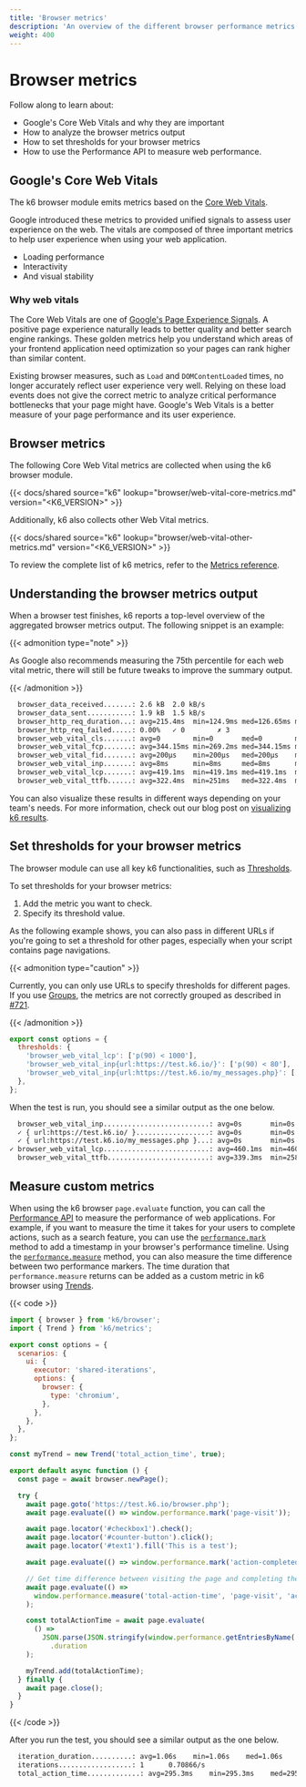 ```yaml
---
title: 'Browser metrics'
description: 'An overview of the different browser performance metrics that the browser module tracks.'
weight: 400
---
```


# Browser metrics

Follow along to learn about:

- Google's Core Web Vitals and why they are important
- How to analyze the browser metrics output
- How to set thresholds for your browser metrics
- How to use the Performance API to measure web performance.

## Google's Core Web Vitals

The k6 browser module emits metrics based on the [Core Web Vitals](https://web.dev/vitals/#core-web-vitals).

Google introduced these metrics to provided unified signals to assess user experience on the web.
The vitals are composed of three important metrics to help user experience when using your web application.

- Loading performance
- Interactivity
- And visual stability

### Why web vitals

The Core Web Vitals are one of [Google's Page Experience Signals](https://developers.google.com/search/docs/appearance/page-experience). A positive page experience naturally leads to better quality and better search engine rankings. These golden metrics help you understand which areas of your frontend application need optimization so your pages can rank higher than similar content.

Existing browser measures, such as `Load` and `DOMContentLoaded` times, no longer accurately reflect user experience very well.
Relying on these load events does not give the correct metric to analyze critical performance bottlenecks that your page might have. Google's Web Vitals is a better measure of your page performance and its user experience.

## Browser metrics

The following Core Web Vital metrics are collected when using the k6 browser module.

{{< docs/shared source="k6" lookup="browser/web-vital-core-metrics.md" version="<K6_VERSION>" >}}

Additionally, k6 also collects other Web Vital metrics.

{{< docs/shared source="k6" lookup="browser/web-vital-other-metrics.md" version="<K6_VERSION>" >}}

To review the complete list of k6 metrics, refer to the [Metrics reference](https://grafana.com/docs/k6/<K6_VERSION>/using-k6/metrics/reference).

## Understanding the browser metrics output

When a browser test finishes, k6 reports a top-level overview of the aggregated browser metrics output.
The following snippet is an example:

{{< admonition type="note" >}}

As Google also recommends measuring the 75th percentile for each web vital metric, there will still be future tweaks to improve the summary output.

{{< /admonition >}}

```bash
  browser_data_received.......: 2.6 kB  2.0 kB/s
  browser_data_sent...........: 1.9 kB  1.5 kB/s
  browser_http_req_duration...: avg=215.4ms  min=124.9ms med=126.65ms max=394.64ms p(90)=341.04ms p(95)=367.84ms
  browser_http_req_failed.....: 0.00%   ✓ 0        ✗ 3
  browser_web_vital_cls.......: avg=0        min=0       med=0        max=0        p(90)=0        p(95)=0
  browser_web_vital_fcp.......: avg=344.15ms min=269.2ms med=344.15ms max=419.1ms  p(90)=404.11ms p(95)=411.6ms
  browser_web_vital_fid.......: avg=200µs    min=200µs   med=200µs    max=200µs    p(90)=200µs    p(95)=200µs
  browser_web_vital_inp.......: avg=8ms      min=8ms     med=8ms      max=8ms      p(90)=8ms      p(95)=8ms
  browser_web_vital_lcp.......: avg=419.1ms  min=419.1ms med=419.1ms  max=419.1ms  p(90)=419.1ms  p(95)=419.1ms
  browser_web_vital_ttfb......: avg=322.4ms  min=251ms   med=322.4ms  max=393.8ms  p(90)=379.52ms p(95)=386.66ms
```

You can also visualize these results in different ways depending on your team's needs. For more information, check out our blog post on [visualizing k6 results](https://k6.io/blog/ways-to-visualize-k6-results/).

## Set thresholds for your browser metrics

The browser module can use all key k6 functionalities, such as [Thresholds](https://grafana.com/docs/k6/<K6_VERSION>/using-k6/thresholds).

To set thresholds for your browser metrics:

1. Add the metric you want to check.
1. Specify its threshold value.

As the following example shows, you can also pass in different URLs if you're going to set a threshold for other pages, especially when your script contains page navigations.

{{< admonition type="caution" >}}

Currently, you can only use URLs to specify thresholds for different pages. If you use [Groups](https://grafana.com/docs/k6/<K6_VERSION>/using-k6/tags-and-groups/#groups), the metrics are not correctly grouped as described in [#721](https://github.com/grafana/xk6-browser/issues/721).

{{< /admonition >}}

<!-- md-k6:skip -->

```javascript
export const options = {
  thresholds: {
    'browser_web_vital_lcp': ['p(90) < 1000'],
    'browser_web_vital_inp{url:https://test.k6.io/}': ['p(90) < 80'],
    'browser_web_vital_inp{url:https://test.k6.io/my_messages.php}': ['p(90) < 100'],
  },
};
```

When the test is run, you should see a similar output as the one below.

```bash
  browser_web_vital_inp..........................: avg=0s       min=0s       med=0s       max=0s       p(90)=0s       p(95)=0s
  ✓ { url:https://test.k6.io/ }..................: avg=0s       min=0s       med=0s       max=0s       p(90)=0s       p(95)=0s
  ✓ { url:https://test.k6.io/my_messages.php }...: avg=0s       min=0s       med=0s       max=0s       p(90)=0s       p(95)=0s
✓ browser_web_vital_lcp..........................: avg=460.1ms  min=460.1ms  med=460.1ms  max=460.1ms  p(90)=460.1ms  p(95)=460.1ms
  browser_web_vital_ttfb.........................: avg=339.3ms  min=258.9ms  med=339.3ms  max=419.7ms  p(90)=403.62ms p(95)=411.66ms
```

## Measure custom metrics

When using the k6 browser `page.evaluate` function, you can call the [Performance API](https://developer.mozilla.org/en-US/docs/Web/API/Performance_API) to measure the performance of web applications. For example, if you want to measure the time it takes for your users to complete actions, such as a search feature, you can use the [`performance.mark`](https://developer.mozilla.org/en-US/docs/Web/API/Performance/mark) method to add a timestamp in your browser's performance timeline.
Using the [`performance.measure`](https://developer.mozilla.org/en-US/docs/Web/API/Performance/measure) method, you can also measure the time difference between two performance markers. The time duration that `performance.measure` returns can be added as a custom metric in k6 browser using [Trends](https://grafana.com/docs/k6/<K6_VERSION>/javascript-api/k6-metrics/trend/).

{{< code >}}

```javascript
import { browser } from 'k6/browser';
import { Trend } from 'k6/metrics';

export const options = {
  scenarios: {
    ui: {
      executor: 'shared-iterations',
      options: {
        browser: {
          type: 'chromium',
        },
      },
    },
  },
};

const myTrend = new Trend('total_action_time', true);

export default async function () {
  const page = await browser.newPage();

  try {
    await page.goto('https://test.k6.io/browser.php');
    await page.evaluate(() => window.performance.mark('page-visit'));

    await page.locator('#checkbox1').check();
    await page.locator('#counter-button').click();
    await page.locator('#text1').fill('This is a test');

    await page.evaluate(() => window.performance.mark('action-completed'));

    // Get time difference between visiting the page and completing the actions
    await page.evaluate(() =>
      window.performance.measure('total-action-time', 'page-visit', 'action-completed')
    );

    const totalActionTime = await page.evaluate(
      () =>
        JSON.parse(JSON.stringify(window.performance.getEntriesByName('total-action-time')))[0]
          .duration
    );

    myTrend.add(totalActionTime);
  } finally {
    await page.close();
  }
}
```

{{< /code >}}

After you run the test, you should see a similar output as the one below.

```bash
  iteration_duration..........: avg=1.06s    min=1.06s    med=1.06s    max=1.06s    p(90)=1.06s    p(95)=1.06s
  iterations..................: 1      0.70866/s
  total_action_time.............: avg=295.3ms    min=295.3ms    med=295.3ms    max=295.3ms    p(90)=295.3ms    p(95)=295.3ms
```
